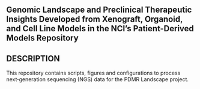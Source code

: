 ## Genomic Landscape and Preclinical Therapeutic Insights Developed from Xenograft, Organoid, and Cell Line Models in the NCI’s Patient-Derived Models Repository

## DESCRIPTION
This repository contains scripts, figures and configurations to process next‑generation sequencing (NGS) data for the PDMR Landscape project.